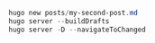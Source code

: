```PowerShell
hugo new posts/my-second-post.md
hugo server --buildDrafts
hugo server -D --navigateToChanged
```